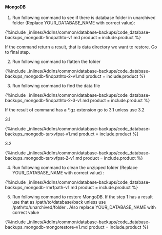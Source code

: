 


#### MongoDB

1. Run following command to see if there is database folder in unarchived folder (Replace YOUR_DATABASE_NAME with correct value): 



{%include _inlines/AddIns/common/database-backups/code_database-backups_mongodb-findpathto-v1.md  product = include.product %}




If the command return a result, that is data directory we want to restore. Go to final step.

2. Run following command to flatten the folder



{%include _inlines/AddIns/common/database-backups/code_database-backups_mongodb-findpathto-2-v1.md  product = include.product %}




3. Run following command to find the data file



{%include _inlines/AddIns/common/database-backups/code_database-backups_mongodb-findpathto-2-3-v1.md  product = include.product %}




If the result of command  has a *.gz extension go to 3.1 unless use 3.2

3.1



{%include _inlines/AddIns/common/database-backups/code_database-backups_mongodb-tarxvfpat-v1.md  product = include.product %}




3.2



{%include _inlines/AddIns/common/database-backups/code_database-backups_mongodb-tarxvfpat-2-v1.md  product = include.product %}




4. Run following command to clean the unzipped folder (Replace YOUR_DATABASE_NAME with correct value) :



{%include _inlines/AddIns/common/database-backups/code_database-backups_mongodb-rmrfpath-v1.md  product = include.product %}




5. Run following command to restore MongoDB. 
If the step 1 has a result use that as /path/to/database/back unless use /path/to/unarchived/folder . Also replace YOUR_DATABASE_NAME with correct value 



{%include _inlines/AddIns/common/database-backups/code_database-backups_mongodb-mongorestore-v1.md  product = include.product %}




